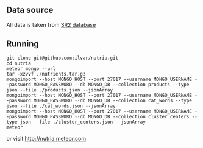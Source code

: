 ## Data source
All data is taken from [SR2 database](http://www.ars.usda.gov/News/docs.htm?docid=18879)

## Running

```
git clone git@github.com:ilvar/nutria.git
cd nutria
meteor mongo --url
tar -xzvvf ./nutrients.tar.gz
mongoimport --host MONGO_HOST --port 27017 --username MONGO_USERNAME --password MONGO_PASSWORD --db MONGO_DB --collection products --type json --file ./products.json --jsonArray
mongoimport --host MONGO_HOST --port 27017 --username MONGO_USERNAME --password MONGO_PASSWORD --db MONGO_DB --collection cat_words --type json --file ./cat_words.json --jsonArray
mongoimport --host MONGO_HOST --port 27017 --username MONGO_USERNAME --password MONGO_PASSWORD --db MONGO_DB --collection cluster_centers --type json --file ./cluster_centers.json --jsonArray
meteor
```

or visit http://nutria.meteor.com